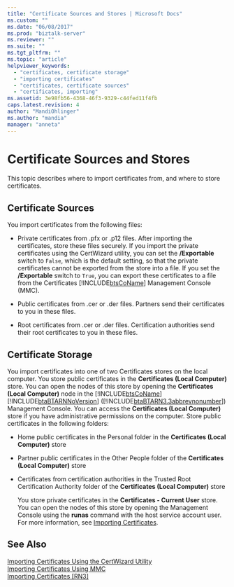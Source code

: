 ```yaml
---
title: "Certificate Sources and Stores | Microsoft Docs"
ms.custom: ""
ms.date: "06/08/2017"
ms.prod: "biztalk-server"
ms.reviewer: ""
ms.suite: ""
ms.tgt_pltfrm: ""
ms.topic: "article"
helpviewer_keywords: 
  - "certificates, certificate storage"
  - "importing certificates"
  - "certificates, certificate sources"
  - "certificates, importing"
ms.assetid: 3e98fb56-4368-46f3-9329-c44fed11f4fb
caps.latest.revision: 4
author: "MandiOhlinger"
ms.author: "mandia"
manager: "anneta"
---
```

# Certificate Sources and Stores
This topic describes where to import certificates from, and where to store certificates.  
  
## Certificate Sources  
 You import certificates from the following files:  
  
- Private certificates from .pfx or .p12 files. After importing the certificates, store these files securely. If you import the private certificates using the CertWizard utility, you can set the **/Exportable** switch to `False`, which is the default setting, so that the private certificates cannot be exported from the store into a file. If you set the **/Exportable** switch to `True`, you can export these certificates to a file from the Certificates [!INCLUDE[btsCoName](../../includes/btsconame-md.md)] Management Console (MMC).  
  
- Public certificates from .cer or .der files. Partners send their certificates to you in these files.  
  
- Root certificates from .cer or .der files. Certification authorities send their root certificates to you in these files.  
  
## Certificate Storage  
 You import certificates into one of two Certificates stores on the local computer. You store public certificates in the **Certificates (Local Computer)** store. You can open the nodes of this store by opening the **Certificates (Local Computer)** node in the [!INCLUDE[btsCoName](../../includes/btsconame-md.md)][!INCLUDE[btaBTARNNoVersion](../../includes/btabtarnnoversion-md.md)] ([!INCLUDE[btaBTARN3.3abbrevnonumber](../../includes/btabtarn3-3abbrevnonumber-md.md)]) Management Console. You can access the **Certificates (Local Computer)** store if you have administrative permissions on the computer. Store public certificates in the following folders:  
  
- Home public certificates in the Personal folder in the **Certificates (Local Computer)** store  
  
- Partner public certificates in the Other People folder of the **Certificates (Local Computer)** store  
  
- Certificates from certification authorities in the Trusted Root Certification Authority folder of the **Certificates (Local Computer)** store  
  
  You store private certificates in the **Certificates - Current User** store. You can open the nodes of this store by opening the Management Console using the **runas** command with the host service account user. For more information, see [Importing Certificates](../../adapters-and-accelerators/accelerator-rosettanet/importing-certificates.md).  
  
## See Also  
 [Importing Certificates Using the CertWizard Utility](../../adapters-and-accelerators/accelerator-rosettanet/importing-certificates-using-the-certwizard-utility.md)   
 [Importing Certificates Using MMC](../../adapters-and-accelerators/accelerator-rosettanet/importing-certificates-using-mmc.md)   
 [Importing Certificates &#91;RN3&#93;](../../adapters-and-accelerators/accelerator-rosettanet/certificate-sources-and-stores.md)